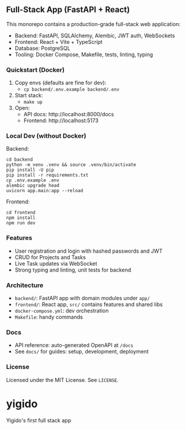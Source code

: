 ## Full-Stack App (FastAPI + React)

This monorepo contains a production-grade full-stack web application:

- Backend: FastAPI, SQLAlchemy, Alembic, JWT auth, WebSockets
- Frontend: React + Vite + TypeScript
- Database: PostgreSQL
- Tooling: Docker Compose, Makefile, tests, linting, typing

### Quickstart (Docker)

1. Copy envs (defaults are fine for dev):
   - `cp backend/.env.example backend/.env`
2. Start stack:
   - `make up`
3. Open:
   - API docs: http://localhost:8000/docs
   - Frontend: http://localhost:5173

### Local Dev (without Docker)

Backend:
```
cd backend
python -m venv .venv && source .venv/bin/activate
pip install -U pip
pip install -r requirements.txt
cp .env.example .env
alembic upgrade head
uvicorn app.main:app --reload
```

Frontend:
```
cd frontend
npm install
npm run dev
```

### Features

- User registration and login with hashed passwords and JWT
- CRUD for Projects and Tasks
- Live Task updates via WebSocket
- Strong typing and linting, unit tests for backend

### Architecture

- `backend/`: FastAPI app with domain modules under `app/`
- `frontend/`: React app, `src/` contains features and shared libs
- `docker-compose.yml`: dev orchestration
- `Makefile`: handy commands

### Docs

- API reference: auto-generated OpenAPI at `/docs`
- See `docs/` for guides: setup, development, deployment

### License

Licensed under the MIT License. See `LICENSE`.
# yigido
Yigido's first full stack app
